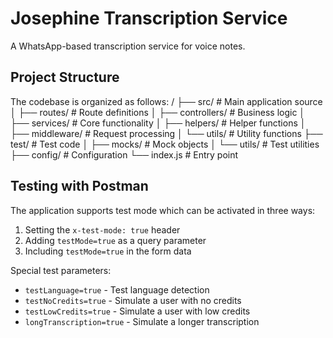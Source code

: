 # Josephine Transcription Service

A WhatsApp-based transcription service for voice notes.

## Project Structure

The codebase is organized as follows:
/
├── src/                       # Main application source
│   ├── routes/                # Route definitions
│   ├── controllers/           # Business logic
│   ├── services/              # Core functionality
│   ├── helpers/               # Helper functions
│   ├── middleware/            # Request processing
│   └── utils/                 # Utility functions
├── test/                      # Test code
│   ├── mocks/                 # Mock objects
│   └── utils/                 # Test utilities
├── config/                    # Configuration
└── index.js                   # Entry point

## Testing with Postman

The application supports test mode which can be activated in three ways:

1. Setting the `x-test-mode: true` header
2. Adding `testMode=true` as a query parameter
3. Including `testMode=true` in the form data

Special test parameters:
- `testLanguage=true` - Test language detection
- `testNoCredits=true` - Simulate a user with no credits
- `testLowCredits=true` - Simulate a user with low credits
- `longTranscription=true` - Simulate a longer transcription

